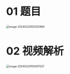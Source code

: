 # 01 题目

<img src="https://cvp.oss-cn-shanghai.aliyuncs.com/picgo/202402241002034.png" alt="image-20240224100252964" style="zoom:50%;" />



# 02 视频解析

<img src="https://cvp.oss-cn-shanghai.aliyuncs.com/picgo/202402241004130.png" alt="image-20240224100457027" style="zoom:50%;" />